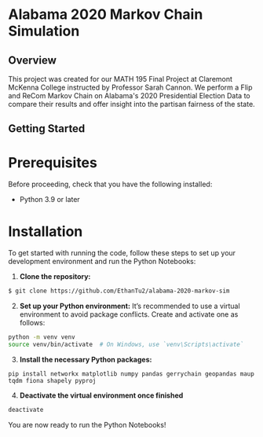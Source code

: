 # Alabama 2020 Markov Chain Simulation

## Overview

This project was created for our MATH 195 Final Project at Claremont McKenna College instructed by Professor Sarah Cannon. 
We perform a Flip and ReCom Markov Chain on Alabama's 2020 Presidential Election Data to compare their results and offer insight into the partisan fairness of the state.

## Getting Started

# Prerequisites

Before proceeding, check that you have the following installed:

- Python 3.9 or later 

# Installation

To get started with running the code, follow these steps to set up your
development environment and run the Python Notebooks:

1. **Clone the repository:**
```bash
$ git clone https://github.com/EthanTu2/alabama-2020-markov-sim
```

2. **Set up your Python environment:**
It’s recommended to use a virtual environment to avoid package conflicts. Create and activate one as follows:

```bash
python -m venv venv
source venv/bin/activate  # On Windows, use `venv\Scripts\activate`
```

3. **Install the necessary Python packages:**

```
pip install networkx matplotlib numpy pandas gerrychain geopandas maup tqdm fiona shapely pyproj
```

4. **Deactivate the virtual environment once finished**

```bash
deactivate
```

You are now ready to run the Python Notebooks!

